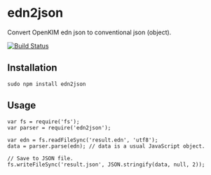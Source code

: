# edn2json
Convert OpenKIM edn json to conventional json (object).

[![Build Status](https://travis-ci.org/jl2922/edn2json.svg?branch=master)](https://travis-ci.org/jl2922/edn2json)

## Installation

```
sudo npm install edn2json
```

## Usage

```
var fs = require('fs');
var parser = require('edn2json');

var edn = fs.readFileSync('result.edn', 'utf8');
data = parser.parse(edn); // data is a usual JavaScript object.

// Save to JSON file.
fs.writeFileSync('result.json', JSON.stringify(data, null, 2));
```
